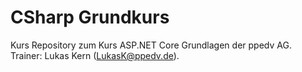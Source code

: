 # CSharp Grundkurs

Kurs Repository zum Kurs ASP.NET Core Grundlagen der ppedv AG. Trainer: Lukas Kern (LukasK@ppedv.de).